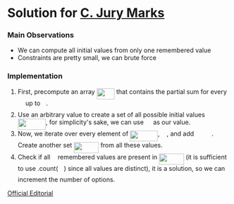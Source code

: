 # Solution for [C. Jury Marks](https://codeforces.com/contest/831/problem/C)

### Main Observations
- We can compute all initial values from only one remembered value
- Constraints are pretty small, we can brute force

### Implementation
1. First, precompute an array <img src="svgs/ae2cddd09c035e4c939ebb892e4fcd87.svg?invert_in_darkmode" align=middle width=40.681301099999985pt height=24.65753399999998pt/> that contains the partial sum for every <img src="svgs/65ed4b231dcf18a70bae40e50d48c9c0.svg?invert_in_darkmode" align=middle width=13.340053649999989pt height=14.15524440000002pt/> up to <img src="svgs/63bb9849783d01d91403bc9a5fea12a2.svg?invert_in_darkmode" align=middle width=9.075367949999992pt height=22.831056599999986pt/>.
2. Use an arbitrary value to create a set of all possible initial values <img src="svgs/f7a2952c2bf034e014f53210f8cec454.svg?invert_in_darkmode" align=middle width=63.14857064999999pt height=24.65753399999998pt/>, for simplicity's sake, we can use <img src="svgs/a7d0e0605a6acafe642d0b54226ac650.svg?invert_in_darkmode" align=middle width=13.60734374999999pt height=22.831056599999986pt/> as our value.
3. Now, we iterate over every element of <img src="svgs/f7a2952c2bf034e014f53210f8cec454.svg?invert_in_darkmode" align=middle width=63.14857064999999pt height=24.65753399999998pt/>, <img src="svgs/b95c2b0aab2482e5bebd25332a4bbde0.svg?invert_in_darkmode" align=middle width=12.30503669999999pt height=14.15524440000002pt/>, and add <img src="svgs/41be7709d5ee2aecb7447a7eba727f2e.svg?invert_in_darkmode" align=middle width=36.19975259999999pt height=14.15524440000002pt/>. Create another set <img src="svgs/21ae3ea9302b3bddd00aa37ccdc677a2.svg?invert_in_darkmode" align=middle width=56.86664279999999pt height=24.65753399999998pt/> from all these values.
4. Check if all <img src="svgs/63bb9849783d01d91403bc9a5fea12a2.svg?invert_in_darkmode" align=middle width=9.075367949999992pt height=22.831056599999986pt/> remembered values are present in <img src="svgs/21ae3ea9302b3bddd00aa37ccdc677a2.svg?invert_in_darkmode" align=middle width=56.86664279999999pt height=24.65753399999998pt/> (it is sufficient to use .count(<img src="svgs/ec71f47b6aee7b3cd545386b93601915.svg?invert_in_darkmode" align=middle width=13.20877634999999pt height=22.831056599999986pt/>) since all values are distinct), it is a solution, so we can increment the number of options.

[Official Editorial](https://codeforces.com/blog/entry/53302)
